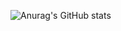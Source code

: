 ![Anurag's GitHub stats](https://github-readme-stats.vercel.app/api?username=Raye174&show_icons=true&theme=blue)
